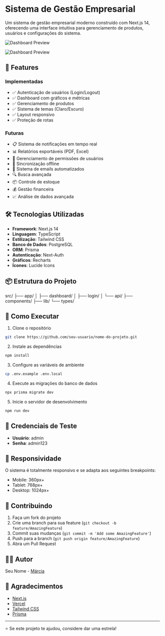 # Sistema de Gestão Empresarial

Um sistema de gestão empresarial moderno construído com Next.js 14, oferecendo uma interface intuitiva para gerenciamento de produtos, usuários e configurações do sistema.

![Dashboard Preview](admin-dashboard-delta-sand-59.vercel.app)

![Dashboard Preview](https://github.com/marciaagostinho/admin-dashboard-delta-sand-59/blob/main/public/preview.png)

## 🚀 Features

### Implementadas

- ✅ Autenticação de usuários (Login/Logout)
- ✅ Dashboard com gráficos e métricas
- ✅ Gerenciamento de produtos
- ✅ Sistema de temas (Claro/Escuro)
- ✅ Layout responsivo
- ✅ Proteção de rotas

### Futuras

- 📋 Sistema de notificações em tempo real
- 📊 Relatórios exportáveis (PDF, Excel)
- 👥 Gerenciamento de permissões de usuários
- 🔄 Sincronização offline
- 📨 Sistema de emails automatizados
- 🔍 Busca avançada
- 📦 Controle de estoque
- 💰 Gestão financeira
- 📈 Análise de dados avançada

## 🛠 Tecnologias Utilizadas

- **Framework**: Next.js 14
- **Linguagem**: TypeScript
- **Estilização**: Tailwind CSS
- **Banco de Dados**: PostgreSQL
- **ORM**: Prisma
- **Autenticação**: Next-Auth
- **Gráficos**: Recharts
- **Ícones**: Lucide Icons

## 📦 Estrutura do Projeto

src/
├── app/
│ ├── dashboard/
│ ├── login/
│ └── api/
├── components/
├── lib/
└── types/

## 🚀 Como Executar

1. Clone o repositório

```bash
git clone https://github.com/seu-usuario/nome-do-projeto.git
```

2. Instale as dependências

```bash
npm install
```

3. Configure as variáveis de ambiente

```bash
cp .env.example .env.local
```

4. Execute as migrações do banco de dados

```bash
npx prisma migrate dev
```

5. Inicie o servidor de desenvolvimento

```bash
npm run dev
```

## 🔐 Credenciais de Teste

- **Usuário**: admin
- **Senha**: admin123

## 📱 Responsividade

O sistema é totalmente responsivo e se adapta aos seguintes breakpoints:

- Mobile: 360px+
- Tablet: 768px+
- Desktop: 1024px+

## 🤝 Contribuindo

1. Faça um fork do projeto
2. Crie uma branch para sua feature (`git checkout -b feature/AmazingFeature`)
3. Commit suas mudanças (`git commit -m 'Add some AmazingFeature'`)
4. Push para a branch (`git push origin feature/AmazingFeature`)
5. Abra um Pull Request

## 👨‍💻 Autor

Seu Nome - [Márcia](https://www.linkedin.com/in/marcia-agostinho-developer/)

## 🙏 Agradecimentos

- [Next.js](https://nextjs.org)
- [Vercel](https://vercel.com)
- [Tailwind CSS](https://tailwindcss.com)
- [Prisma](https://prisma.io)

---

⭐️ Se este projeto te ajudou, considere dar uma estrela!

